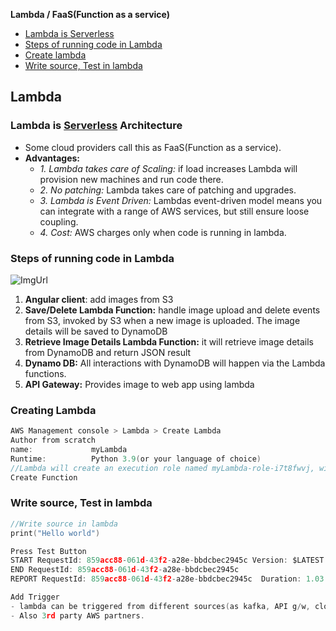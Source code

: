 **Lambda / FaaS(Function as a service)**
- [Lambda is Serverless](#sl)
- [Steps of running code in Lambda](#s)
- [Create lambda](#c)
- [Write source, Test in lambda](#w)

## Lambda
<a name=sl></a>
### Lambda is [Serverless](/System-Design/Concepts/AWS/) Architecture
- Some cloud providers call this as FaaS(Function as a service).
- **Advantages:**
  - *1. Lambda takes care of Scaling:* if load increases Lambda will provision new machines and run code there.
  - _2. No patching:_ Lambda takes care of patching and upgrades.
  - _3. Lambda is Event Driven:_ Lambdas event-driven model means you can integrate with a range of AWS services, but still ensure loose coupling.
  - _4. Cost:_ AWS charges only when code is running in lambda.
    
<a name=s></a>
### Steps of running code in Lambda
![ImgUrl](https://i.ibb.co/WWswQcw/lamdba.png)
1. **Angular client**: add images from S3
2. **Save/Delete Lambda Function:** handle image upload and delete events from S3, invoked by S3 when a new image is uploaded. The image details will be saved to DynamoDB
3. **Retrieve Image Details Lambda Function:** it will retrieve image details from DynamoDB and return JSON result
4. **Dynamo DB:** All interactions with DynamoDB will happen via the Lambda functions.
5. **API Gateway:** Provides image to web app using lambda

<a name=c></a>
### Creating Lambda
```c
AWS Management console > Lambda > Create Lambda
Author from scratch
name:             myLambda
Runtime:          Python 3.9(or your language of choice)
//Lambda will create an execution role named myLambda-role-i7t8fwvj, with permission to upload logs to Amazon CloudWatch Log
Create Function
```

<a name=w></a>
### Write source, Test in lambda
```c
//Write source in lambda
print("Hello world")

Press Test Button
START RequestId: 859acc88-061d-43f2-a28e-bbdcbec2945c Version: $LATEST
END RequestId: 859acc88-061d-43f2-a28e-bbdcbec2945c
REPORT RequestId: 859acc88-061d-43f2-a28e-bbdcbec2945c	Duration: 1.03 ms	Billed Duration: 2 ms	Memory Size: 128 MB	Max Memory Used: 36 MB	Init Duration: 110.76 ms

Add Trigger
- lambda can be triggered from different sources(as kafka, API g/w, cloudwatch etc)
- Also 3rd party AWS partners.
```
